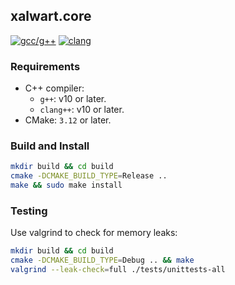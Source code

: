## xalwart.core

[![gcc/g++](https://github.com/YuriyLisovskiy/xalwart.core/actions/workflows/tests-gnuc.yml/badge.svg)](https://github.com/YuriyLisovskiy/xalwart.core/actions/workflows/tests-gnuc.yml)
[![clang](https://github.com/YuriyLisovskiy/xalwart.core/actions/workflows/tests-clang.yml/badge.svg)](https://github.com/YuriyLisovskiy/xalwart.core/actions/workflows/tests-clang.yml)

### Requirements

- C++ compiler:
    - `g++`: v10 or later.
    - `clang++`: v10 or later.
- CMake: `3.12` or later.

### Build and Install
```bash
mkdir build && cd build
cmake -DCMAKE_BUILD_TYPE=Release ..
make && sudo make install
```

### Testing

Use valgrind to check for memory leaks:
```bash
mkdir build && cd build
cmake -DCMAKE_BUILD_TYPE=Debug .. && make
valgrind --leak-check=full ./tests/unittests-all
```
